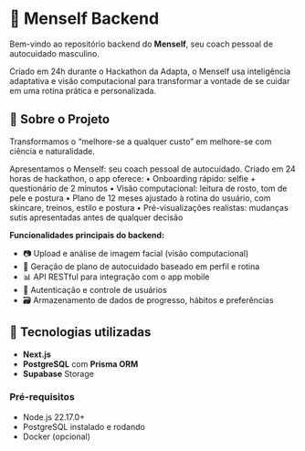 # 🧠 Menself Backend

Bem-vindo ao repositório backend do **Menself**, seu coach pessoal de autocuidado masculino.

Criado em 24h durante o Hackathon da Adapta, o Menself usa inteligência adaptativa e visão computacional para transformar a vontade de se cuidar em uma rotina prática e personalizada.

## 🚀 Sobre o Projeto

Transformamos o “melhore-se a qualquer custo” em melhore-se com ciência e naturalidade.

Apresentamos o Menself: seu coach pessoal de autocuidado. Criado em 24 horas de hackathon, o app oferece:
•	Onboarding rápido: selfie + questionário de 2 minutos
•	Visão computacional: leitura de rosto, tom de pele e postura
•	Plano de 12 meses ajustado à rotina do usuário, com skincare, treinos, estilo e postura
•	Pré-visualizações realistas: mudanças sutis apresentadas antes de qualquer decisão

**Funcionalidades principais do backend:**
- 📷 Upload e análise de imagem facial (visão computacional)
- 🧠 Geração de plano de autocuidado baseado em perfil e rotina
- 📊 API RESTful para integração com o app mobile
- 🧪 Autenticação e controle de usuários
- 🗃️ Armazenamento de dados de progresso, hábitos e preferências

## 🧩 Tecnologias utilizadas

- **Next.js**
- **PostgreSQL** com **Prisma ORM**
- **Supabase** Storage


### Pré-requisitos
- Node.js 22.17.0+
- PostgreSQL instalado e rodando
- Docker (opcional)
